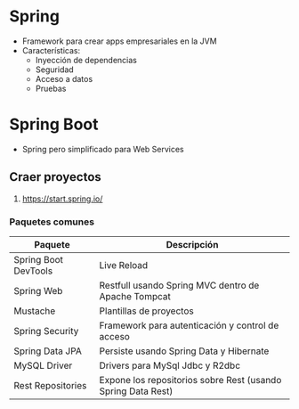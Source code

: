 # Spring
- Framework para crear apps empresariales en la JVM
- Características:
    - Inyección de dependencias
    - Seguridad
    - Acceso a datos
    - Pruebas

# Spring Boot
- Spring pero simplificado para Web Services


## Craer proyectos
1. https://start.spring.io/

### Paquetes comunes
| Paquete              | Descripción                                                  |
|----------------------|--------------------------------------------------------------|
| Spring Boot DevTools | Live Reload                                                  |
| Spring Web           | Restfull usando Spring MVC dentro de Apache Tompcat          |
| Mustache             | Plantillas de proyectos                                      |
| Spring Security      | Framework para autenticación y control de acceso             |
| Spring Data JPA      | Persiste usando Spring Data y Hibernate                      |
| MySQL Driver         | Drivers para MySql Jdbc y R2dbc                              |
| Rest Repositories    | Expone los repositorios sobre Rest (usando Spring Data Rest) |